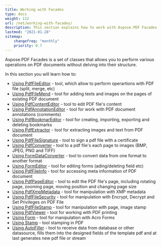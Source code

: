 ```yaml
---
title: Working with Facades
type: docs
weight: 112
url: /net/working-with-facades/
description: This section explains how to work with Aspose.PDF Facades - a toolset for popular operations with PDF.
lastmod: "2021-01-28"
sitemap:
    changefreq: "monthly"
    priority: 0.7
---
```


Aspose.PDF Facades is a set of classes that allows you to perform various operations on PDF documents without delving into their structure.

In this section you will learn how to:

- [Using PdfFileEditor](/pdf/net/pdffileeditor-class/) - tool, which allow to perform operartions with PDF file (split, merge, etc)
- [Using PdfFileMend](/pdf/net/pdffilemend-class/) -  tool for adding texts and images on the pages of existing PDF document
- [Using PdfContentEditor](/pdf/net/pdfcontenteditor-class/) - tool  to edit PDF file's content
- [Using PdfAnnotationEditor](/pdf/net/pdfannotationeditor-class/) - tool for work with PDF document annotations (comments)
- [Using PdfBookmarEditor](/pdf/net/working-with-bookmarks-facades/) - tool for creating, importing, exporting and deleting bookmarks
- [Using PdfExtractor](/pdf/net/pdfextractor-class/)  - tool for extracting images and text from PDF document
- [Using PdfFileSignature](/pdf/net/pdffilesignature-class/) - tool to sign a pdf file with a certificate
- [Using PdfConverter](/pdf/net/pdfconverter-class/) - tool to a pdf file's each page to images (BMP, JPEG, PNG and TIFF)
- [Using FormDataConverter](/pdf/net/formdataconverter-class/) - tool to convert data from one format to another format
- [Using FormEditor](/pdf/net/formeditor-class/) - tool for editing forms (ading/deleting field etc)
- [Using PdfFileInfo](/pdf/net/pdffileinfo-class/) - tool for accessing meta information of PDF document
- [Using PdfPageEditor](/pdf/net/pdfpageeditor-class/) - tool to edit the PDF file's page, including rotating page, zooming page, moving position and changing page size
- [Using PdfXmpMetadata](/pdf/net/pdfxmpmetadata-class/) - tool for manipulation with XMP metadata
- [Using PdfFileSecurity](/pdf/net/pdffilesecurity-class/) - tool for manipulation with Encrypt, Decrypt and Set Privileges on PDF File 
- [Using PdfFileStamp](/pdf/net/pdffilestamp-class/) - tool for manipulation with page, image stamp
- [Using PdfViewer](/pdf/net/pdfviewer-class/) - tool for working with PDF printing
- [Using Form](/pdf/net/form-class/) - tool for manipulation with Acro Forms
- [Using Stamp](/pdf/net/stamp-class/) - tool stamping in PDF
- [Using AutoFiller](/pdf/net/autofiller-class/) - tool to receive data from database or other datasource, fills them into the designed fields of the template pdf and at last generates new pdf file or stream

